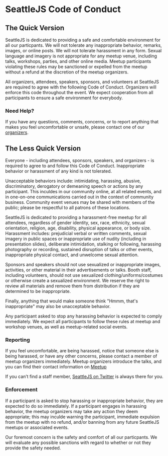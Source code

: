 # SeattleJS Code of Conduct

## The Quick Version
SeattleJS is dedicated to providing a safe and comfortable environment for all our particpants. We will not tolerate any inappropriate behavior, remarks, images, or online posts. We will not tolerate harassment in any form. Sexual language and imagery is not appropriate for any meetup venue, including talks, workshops, parties, and other online media. Meetup participants violating these rules may be sanctioned or expelled from the meetup without a refund at the discretion of the meetup organizers.

All organizers, attendees, speakers, sponsors, and volunteers at SeattleJS are required to agree with the following Code of Conduct. Organizers will enforce this code throughout the event. We expect cooperation from all participants to ensure a safe environment for everybody.

### Need Help?

If you have any questions, comments, concerns, or to report anything that makes you feel uncomfortable or unsafe, please contact one of our [organizers](http://www.meetup.com/seattlejs/members/?op=leaders).

## The Less Quick Version

Everyone - including attendees, sponsors, speakers, and organizers - is required to agree to and follow this Code of Conduct. Inappropriate behavior or harassment of any kind is not tolerated.

Unacceptable behaviors include: intimidating, harassing, abusive, discriminatory, derogatory or demeaning speech or actions by any participant. This inculdes in our community online, at all related events, and in one-on-one communications carried out in the context of community business. Community event venues may be shared with members of the public; please be respectful to all patrons of these locations.

SeattleJS is dedicated to providing a harassment-free meetup for all attendees, regardless of gender identity, sex, race, ethnicity, sexual orientation, religion, age, disability, physical appearance, or body size. Harassment includes: prejudicial verbal or written comments, sexual imagery in public spaces or inappropriate use of nudity (including in presentation slides), deliberate intimidation, stalking or following, harassing photography or recording, sustained disruption of talks or other events, inappropriate physical contact, and unwelcome sexual attention.

Sponsors and speakers should not use sexualized or inappropriate images, activities, or other material in their advertisements or talks. Booth staff, including volunteers, should not use sexualized clothing/uniforms/costumes or otherwise create a sexualized environment. We reserve the right to review all materials and remove them from distribution if they are determined to be inappropriate.

Finally, anything that would make someone think &quot;Hmmm, that&#39;s inappropriate&quot; may also be unacceptable behavior.

Any participant asked to stop any harassing behavior is expected to comply immediately. We expect all participants to follow these rules at meetup and workshop venues, as well as meetup-related social events.

### Reporting

If you feel uncomfortable, are being harassed, notice that someone else is being harassed, or have any other concerns, please contact a member of meetup organizers immediately. Meetup organizers introduce the talks, and you can find their contact information on [Meetup]("http://www.meetup.com/seattlejs/members/?op=leaders")

If you can’t find a staff member, [SeattleJS on Twitter](http://twitter.com/seattlejs) is always there for you.

### Enforcement

If a participant is asked to stop harassing or inappropriate behavior, they are expected to do so immediately. If a participant engages in harassing behavior, the meetup organizers may take any action they deem appropriate; this may inculde warning the participant, immediate expulsion from the meetup with no refund, and/or banning from any future SeattleJS meetups or associated events.

Our foremost concern is the safety and comfort of all our particpants. We will evaluate any possible sanctions with regard to whether or not they provide the safety needed.
